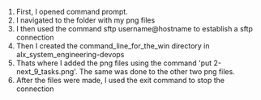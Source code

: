 1. First, I opened command prompt.
2. I navigated to the folder with my png files
3. I then used the command sftp username@hostname to establish a sftp connection
4. Then I created the command_line_for_the_win directory in alx_system_engineering-devops
5. Thats where I added the png files using the command 'put 2-next_9_tasks.png'. The same was done to the other two png files.
6. After the files were made, I used the exit command to stop the connection
